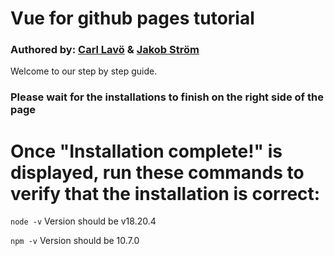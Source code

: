 # Vue for github pages tutorial

### Authored by: [Carl Lavö](https://github.com/miljon3) & [Jakob Ström](https://github.com/Jakebobs)

Welcome to our step by step guide.

### Please wait for the installations to finish on the right side of the page
# Once "Installation complete!" is displayed, run these commands to verify that the installation is correct:

` node -v `
Version should be v18.20.4

` npm -v `
Version should be 10.7.0
